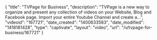 {
    "title": "TVPage for Business",
    "description": "TVPage is a new way to organize and present any collection of videos on your Website, Blog and Facebook page. Import your entire Youtube Channel and create a...",
    "videoid": "167721",
    "date_created": "1400633583",
    "date_modified": "1418181428",
    "type": "captivate",
    "layout": "video",
    "url": "\/v\/tvpage-for-business\/167721"
}